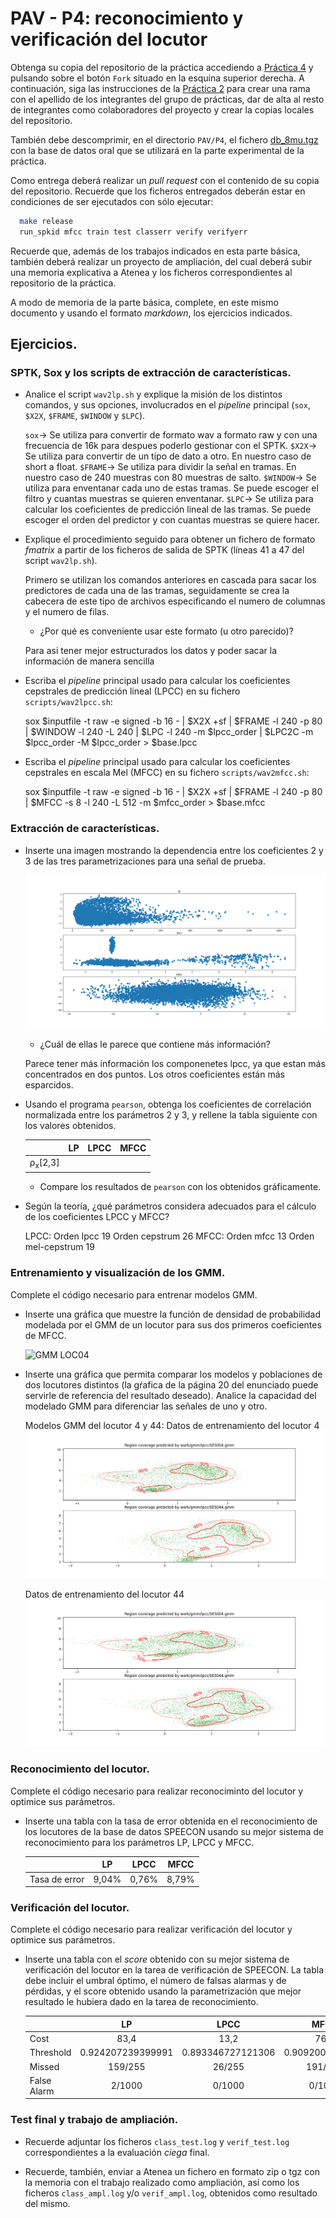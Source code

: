 PAV - P4: reconocimiento y verificación del locutor
===================================================

Obtenga su copia del repositorio de la práctica accediendo a [Práctica 4](https://github.com/albino-pav/P4)
y pulsando sobre el botón `Fork` situado en la esquina superior derecha. A continuación, siga las
instrucciones de la [Práctica 2](https://github.com/albino-pav/P2) para crear una rama con el apellido de
los integrantes del grupo de prácticas, dar de alta al resto de integrantes como colaboradores del proyecto
y crear la copias locales del repositorio.

También debe descomprimir, en el directorio `PAV/P4`, el fichero [db_8mu.tgz](https://atenea.upc.edu/pluginfile.php/3145524/mod_assign/introattachment/0/spk_8mu.tgz?forcedownload=1)
con la base de datos oral que se utilizará en la parte experimental de la práctica.

Como entrega deberá realizar un *pull request* con el contenido de su copia del repositorio. Recuerde
que los ficheros entregados deberán estar en condiciones de ser ejecutados con sólo ejecutar:

~~~~~~~~~~~~~~~~~~~~~~~~~~~~~~~~~~~~~~~~~~~~~~~~~~~~~.sh
  make release
  run_spkid mfcc train test classerr verify verifyerr
~~~~~~~~~~~~~~~~~~~~~~~~~~~~~~~~~~~~~~~~~~~~~~~~~~~~~

Recuerde que, además de los trabajos indicados en esta parte básica, también deberá realizar un proyecto
de ampliación, del cual deberá subir una memoria explicativa a Atenea y los ficheros correspondientes al
repositorio de la práctica.

A modo de memoria de la parte básica, complete, en este mismo documento y usando el formato *markdown*, los
ejercicios indicados.

## Ejercicios.

### SPTK, Sox y los scripts de extracción de características.

- Analice el script `wav2lp.sh` y explique la misión de los distintos comandos, y sus opciones, involucrados
  en el *pipeline* principal (`sox`, `$X2X`, `$FRAME`, `$WINDOW` y `$LPC`).

  `sox`-> Se utiliza para convertir de formato wav a formato raw y con una frecuencia de 16k para despues
  poderlo gestionar con el SPTK.
  `$X2X`-> Se utiliza para convertir de un tipo de dato a otro. En nuestro caso de short a float.
  `$FRAME`-> Se utiliza para dividir la señal en tramas. En nuestro caso de 240 muestras con 80 muestras de salto.
  `$WINDOW`-> Se utiliza para enventanar cada uno de estas tramas. Se puede escoger el filtro y cuantas 
              muestras se quieren enventanar.
  `$LPC`-> Se utiliza para calcular los coeficientes de predicción lineal de las tramas. Se puede escoger el orden
          del predictor y con cuantas muestras se quiere hacer.

- Explique el procedimiento seguido para obtener un fichero de formato *fmatrix* a partir de los ficheros
  de salida de SPTK (líneas 41 a 47 del script `wav2lp.sh`).

  Primero se utilizan los comandos anteriores en cascada para sacar los predictores de cada una de las tramas,
  seguidamente se crea la cabecera de este tipo de archivos especificando el numero de columnas y el numero de filas.

  * ¿Por qué es conveniente usar este formato (u otro parecido)?
  
  Para asi tener mejor estructurados los datos y poder sacar la información de manera sencilla

- Escriba el *pipeline* principal usado para calcular los coeficientes cepstrales de predicción lineal
  (LPCC) en su fichero <code>scripts/wav2lpcc.sh</code>:

  sox $inputfile -t raw -e signed -b 16 - | $X2X +sf | $FRAME -l 240 -p 80 | $WINDOW -l 240 -L 240 |
	$LPC -l 240 -m $lpcc_order | $LPC2C -m $lpcc_order -M $lpcc_order > $base.lpcc

- Escriba el *pipeline* principal usado para calcular los coeficientes cepstrales en escala Mel (MFCC) en
  su fichero <code>scripts/wav2mfcc.sh</code>:

  sox $inputfile -t raw -e signed -b 16 - | $X2X +sf | $FRAME -l 240 -p 80 |  $MFCC -s 8 -l 240 -L 512 -m $mfcc_order > $base.mfcc

### Extracción de características.

- Inserte una imagen mostrando la dependencia entre los coeficientes 2 y 3 de las tres parametrizaciones
  para una señal de prueba.

  ![Comparación](https://github.com/vfayosp/P4/blob/fayos-valverde/fotos%20y%20graficos/comparacion_lp_lpcc_mfcc.png)
  
  + ¿Cuál de ellas le parece que contiene más información?
  
  Parece tener más información los componenetes lpcc, ya que estan más concentrados en dos puntos. Los otros coeficientes están
  más esparcidos.

- Usando el programa <code>pearson</code>, obtenga los coeficientes de correlación normalizada entre los
  parámetros 2 y 3, y rellene la tabla siguiente con los valores obtenidos.

  |                        | LP   | LPCC | MFCC |
  |------------------------|:----:|:----:|:----:|
  | &rho;<sub>x</sub>[2,3] |      |      |      |
  
  + Compare los resultados de <code>pearson</code> con los obtenidos gráficamente.
  
- Según la teoría, ¿qué parámetros considera adecuados para el cálculo de los coeficientes LPCC y MFCC?

  LPCC: Orden lpcc 19
        Orden cepstrum 26
  MFCC: Orden mfcc 13
        Orden mel-cepstrum 19

### Entrenamiento y visualización de los GMM.

Complete el código necesario para entrenar modelos GMM.

- Inserte una gráfica que muestre la función de densidad de probabilidad modelada por el GMM de un locutor
  para sus dos primeros coeficientes de MFCC.

  ![GMM LOC04](https://github.com/vfayosp/P4/blob/fayos-valverde/fotos%20y%20graficos/gm_ses004.png)
  
- Inserte una gráfica que permita comparar los modelos y poblaciones de dos locutores distintos (la gŕafica
  de la página 20 del enunciado puede servirle de referencia del resultado deseado). Analice la capacidad
  del modelado GMM para diferenciar las señales de uno y otro.

  Modelos GMM del locutor 4 y 44:
  Datos de entrenamiento del locutor 4
  ![GMM 4 y 44 LOC04](https://github.com/vfayosp/P4/blob/fayos-valverde/fotos%20y%20graficos/gmm_ses04_lpcc_ses04.png)

  Datos de entrenamiento del locutor 44
  ![GMM 4 y 44 LOC44](https://github.com/vfayosp/P4/blob/fayos-valverde/fotos%20y%20graficos/gmm_ses44_lpcc_ses44.png)

### Reconocimiento del locutor.

Complete el código necesario para realizar reconociminto del locutor y optimice sus parámetros.

- Inserte una tabla con la tasa de error obtenida en el reconocimiento de los locutores de la base de datos
  SPEECON usando su mejor sistema de reconocimiento para los parámetros LP, LPCC y MFCC.

  |                        | LP   | LPCC | MFCC |
  |------------------------|:----:|:----:|:----:|
  | Tasa de error          |9,04% |0,76% |8,79% |

### Verificación del locutor.

Complete el código necesario para realizar verificación del locutor y optimice sus parámetros.

- Inserte una tabla con el *score* obtenido con su mejor sistema de verificación del locutor en la tarea
  de verificación de SPEECON. La tabla debe incluir el umbral óptimo, el número de falsas alarmas y de
  pérdidas, y el score obtenido usando la parametrización que mejor resultado le hubiera dado en la tarea
  de reconocimiento.

  |                        |         LP       |       LPCC       |       MFCC       |
  |------------------------|:----------------:|:----------------:|:----------------:|
  | Cost                   |       83,4       |       13,2       |       76,4       |
  | Threshold              |0.924207239399991 |0.893346727121306 |0.9092007283127   |
  | Missed                 |      159/255     |      26/255      |      191/255     |
  | False Alarm            |      2/1000      |      0/1000      |      0/1000      |
 
### Test final y trabajo de ampliación.

- Recuerde adjuntar los ficheros `class_test.log` y `verif_test.log` correspondientes a la evaluación
  *ciega* final.

- Recuerde, también, enviar a Atenea un fichero en formato zip o tgz con la memoria con el trabajo
  realizado como ampliación, así como los ficheros `class_ampl.log` y/o `verif_ampl.log`, obtenidos como
  resultado del mismo.

